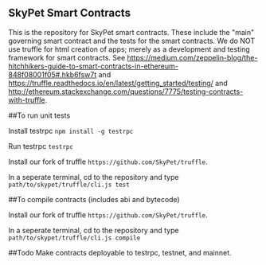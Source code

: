 ## SkyPet Smart Contracts

This is the repository for SkyPet smart contracts.  These include the "main" governing smart contract and the tests for the smart contracts.  We do NOT use truffle for html creation of apps; merely as a development and testing framework for smart contracts.  See https://medium.com/zeppelin-blog/the-hitchhikers-guide-to-smart-contracts-in-ethereum-848f08001f05#.hkb6fsw7t and https://truffle.readthedocs.io/en/latest/getting_started/testing/ and http://ethereum.stackexchange.com/questions/7775/testing-contracts-with-truffle.

##To run unit tests

Install testrpc `npm install -g testrpc`

Run testrpc `testrpc`

Install our fork of truffle `https://github.com/SkyPet/truffle`.

In a seperate terminal, cd to the repository and type 
`path/to/skypet/truffle/cli.js test`

##To compile contracts (includes abi and bytecode)

Install our fork of truffle `https://github.com/SkyPet/truffle`.

In a seperate terminal, cd to the repository and type 
`path/to/skypet/truffle/cli.js compile`

##Todo
Make contracts deployable to testrpc, testnet, and mainnet.
